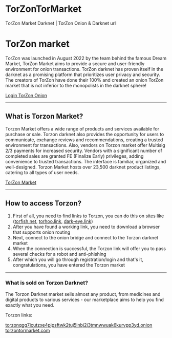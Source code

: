 # TorZonTorMarket
TorZon Market Darknet | TorZon Onion &amp; Darknet url
<body>
  <h1>TorZon market</h1>
  <p>TorZon was launched in August 2022 by the team behind the famous Dream Market, TorZon Market aims to provide a secure and user-friendly environment for onion transactions. TorZon darknet has proven itself in the darknet as a promising platform that prioritizes user privacy and security. The creators of TorZon have done their 100% and created an onion TorZon market that is not inferior to the monopolists in the darknet sphere!</p>
  <a href="http://torzonqgq7icutzxe4pjpsftwk2tuj5lnbj2j3tmnwwuak6kurvpp3yd.onion/">Login TorZon Onion</a>
  <br>
<hr>
  <h2>What is Torzon Market?</h2>
  <p>Torzon Market offers a wide range of products and services available for purchase or sale. Torzon darknet also provides the opportunity for users to communicate, exchange reviews and recommendations, creating a trusted environment for transactions. Also, vendors on Torzon market offer Multisig 2/3 payments for increased security. Vendors with a significant number of completed sales are granted FE (Finalize Early) privileges, adding convenience to trusted transactions. The interface is familiar, organized and well-designed. Torzon Market hosts over 23,500 darknet product listings, catering to all types of user needs.</p>
  <a href="https://torzontormarket.com/">TorZon Market</a>
  <br>
<hr>
  <h2>How to access Torzon?</h2>
  <ol>
    <li>First of all, you need to find links to Torzon, you can do this on sites like (<a href="https://torfish.net/">torfish.net</a>, <a href="https://torhoo.link/">torhoo.link</a>, <a href="https://dark-eye.link/">dark-eye.link</a>)</li>
    <li>After you have found a working link, you need to download a browser that supports onion routing</li>
    <li>Next, connect to the onion bridge and connect to the Torzon darknet market</li>
    <li>When the connection is successful, the Torzon link will offer you to pass several checks for a robot and anti-phishing</li>
    <li>After which you will go through registration/login and that's it, congratulations, you have entered the Torzon market</li>
  </ol>
  <hr>
  <h3>What is sold on Torzon Darknet?</h3>
  <p>The Torzon Darknet market sells almost any product, from medicines and digital products to various services - our marketplace aims to help you find exactly what you need.</p>
  <p>Torzon links:</p>
<a href="http://torzonqgq7icutzxe4pjpsftwk2tuj5lnbj2j3tmnwwuak6kurvpp3yd.onion/">torzonqgq7icutzxe4pjpsftwk2tuj5lnbj2j3tmnwwuak6kurvpp3yd.onion</a>
  <br>
<a href="https://torzontormarket.com/">torzontormarket.com</a>
  <br>
</body>
